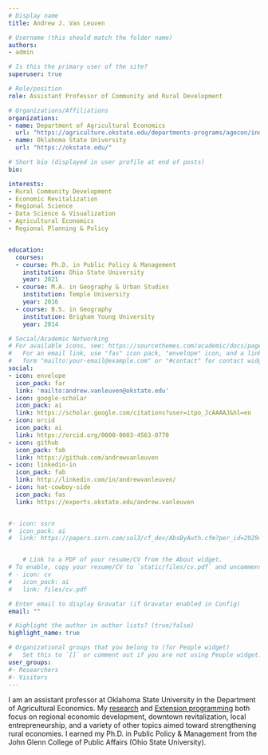 ```yaml
---
# Display name
title: Andrew J. Van Leuven

# Username (this should match the folder name)
authors:
- admin

# Is this the primary user of the site?
superuser: true

# Role/position
role: Assistant Professor of Community and Rural Development

# Organizations/Affiliations
organizations:
- name: Department of Agricultural Economics
  url: "https://agriculture.okstate.edu/departments-programs/agecon/index.html"
- name: Oklahoma State University
  url: "https://okstate.edu/"

# Short bio (displayed in user profile at end of posts)
bio:

interests:
- Rural Community Development
- Economic Revitalization
- Regional Science
- Data Science & Visualization
- Agricultural Economics
- Regional Planning & Policy


education:
  courses:
  - course: Ph.D. in Public Policy & Management
    institution: Ohio State University
    year: 2021
  - course: M.A. in Geography & Urban Studies
    institution: Temple University
    year: 2016
  - course: B.S. in Geography
    institution: Brigham Young University
    year: 2014

# Social/Academic Networking
# For available icons, see: https://sourcethemes.com/academic/docs/page-builder/#icons
#   For an email link, use "fas" icon pack, "envelope" icon, and a link in the
#   form "mailto:your-email@example.com" or "#contact" for contact widget.
social:
- icon: envelope
  icon_pack: far
  link: 'mailto:andrew.vanleuven@okstate.edu'
- icon: google-scholar
  icon_pack: ai
  link: https://scholar.google.com/citations?user=itpo_JcAAAAJ&hl=en
- icon: orcid
  icon_pack: ai
  link: https://orcid.org/0000-0003-4563-0770
- icon: github
  icon_pack: fab
  link: https://github.com/andrewvanleuven
- icon: linkedin-in
  icon_pack: fab
  link: http://linkedin.com/in/andrewvanleuven/
- icon: hat-cowboy-side
  icon_pack: fas
  link: https://experts.okstate.edu/andrew.vanleuven


#- icon: ssrn
#  icon_pack: ai
#  link: https://papers.ssrn.com/sol3/cf_dev/AbsByAuth.cfm?per_id=2929472


    # Link to a PDF of your resume/CV from the About widget.
# To enable, copy your resume/CV to `static/files/cv.pdf` and uncomment the lines below.
# - icon: cv
#   icon_pack: ai
#   link: files/cv.pdf

# Enter email to display Gravatar (if Gravatar enabled in Config)
email: ""

# Highlight the author in author lists? (true/false)
highlight_name: true

# Organizational groups that you belong to (for People widget)
#   Set this to `[]` or comment out if you are not using People widget.
user_groups:
#- Researchers
#- Visitors
---
```


I am an assistant professor at Oklahoma State University in the Department of Agricultural Economics. My [research](https://andrewvanleuven.com/#publications) and [Extension programming](https://extension.okstate.edu/programs/community-and-economic-development/index.html) both focus on regional economic development, downtown revitalization, local entrepreneurship, and a variety of other topics aimed toward strengthening rural economies. I earned my Ph.D. in Public Policy & Management from the John Glenn College of Public Affairs (Ohio State University).
